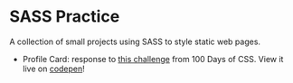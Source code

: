 # SASS Practice

A collection of small projects using SASS to style static web pages.

- Profile Card: response to [this challenge](https://100dayscss.com/?dayIndex=5) from 100 Days of CSS. View it live on [codepen](https://codepen.io/eaw/pen/JjXxwvM)!
